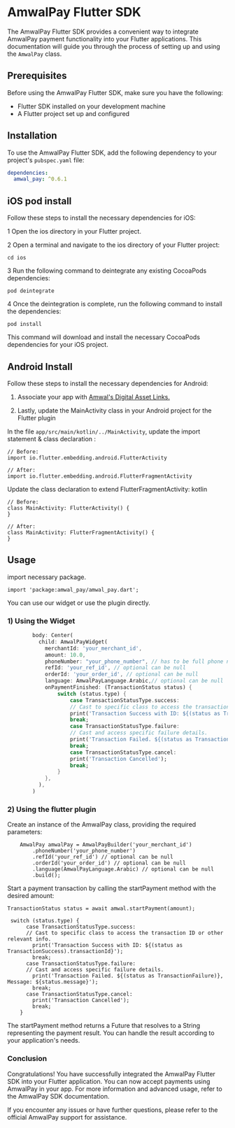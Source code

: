 # AmwalPay Flutter SDK

The AmwalPay Flutter SDK provides a convenient way to integrate AmwalPay payment functionality into your Flutter applications. This documentation will guide you through the process of setting up and using the `AmwalPay` class.

## Prerequisites

Before using the AmwalPay Flutter SDK, make sure you have the following:

- Flutter SDK installed on your development machine
- A Flutter project set up and configured

## Installation

To use the AmwalPay Flutter SDK, add the following dependency to your project's `pubspec.yaml` file:

```yaml
dependencies:
  amwal_pay: ^0.6.1
```

## iOS pod install

Follow these steps to install the necessary dependencies for iOS:

1 Open the ios directory in your Flutter project.

2 Open a terminal and navigate to the ios directory of your Flutter project:

```
cd ios
```
3 Run the following command to deintegrate any existing CocoaPods dependencies:

```
pod deintegrate
```

4 Once the deintegration is complete, run the following command to install the dependencies:
```
pod install
```

This command will download and install the necessary CocoaPods dependencies for your iOS project.

## Android Install

Follow these steps to install the necessary dependencies for Android:

1. Associate your app with [Amwal's Digital Asset Links.](https://docs.amwal.tech/docs/setup)

2. Lastly, update the MainActivity class in your Android project for the Flutter plugin

In the file `app/src/main/kotlin/../MainActivity`, update the import statement & class declaration :

```
// Before:
import io.flutter.embedding.android.FlutterActivity

// After:
import io.flutter.embedding.android.FlutterFragmentActivity
```

Update the class declaration to extend FlutterFragmentActivity:
kotlin

```
// Before:
class MainActivity: FlutterActivity() {
}

// After:
class MainActivity: FlutterFragmentActivity() {
}
```



## Usage

import necessary package.

```
import 'package:amwal_pay/amwal_pay.dart';
```
You can use our widget or use the plugin directly.

### 1) Using the Widget
```dart
        body: Center(
          child: AmwalPayWidget(
            merchantId: 'your_merchant_id',
            amount: 10.0,
            phoneNumber: "your_phone_number", // has to be full phone number with country code ex +201234567890
            refId: 'your_ref_id', // optional can be null
            orderId: 'your_order_id', // optional can be null
            language: AmwalPayLanguage.Arabic,// optional can be null 
            onPaymentFinished: (TransactionStatus status) {
                switch (status.type) {
                    case TransactionStatusType.success:
                    // Cast to specific class to access the transaction ID or other relevant info.
                    print('Transaction Success with ID: ${(status as TransactionSuccess).transactionId}');
                    break;
                    case TransactionStatusType.failure:
                    // Cast and access specific failure details.
                    print('Transaction Failed. ${(status as TransactionFailure)}, Message: ${status.message}');
                    break;
                    case TransactionStatusType.cancel:
                    print('Transaction Cancelled');
                    break;
                }
            },
          ),
        )
```

### 2) Using the flutter plugin

Create an instance of the AmwalPay class, providing the required parameters:

```
    AmwalPay amwalPay = AmwalPayBuilder('your_merchant_id')
        .phoneNumber('your_phone_number')
        .refId('your_ref_id') // optional can be null
        .orderId('your_order_id') // optional can be null
        .language(AmwalPayLanguage.Arabic) // optional can be null
        .build();
```

Start a payment transaction by calling the startPayment method with the desired amount:

```
TransactionStatus status = await amwal.startPayment(amount);

 switch (status.type) {
      case TransactionStatusType.success:
      // Cast to specific class to access the transaction ID or other relevant info.
        print('Transaction Success with ID: ${(status as TransactionSuccess).transactionId}');
        break;
      case TransactionStatusType.failure:
      // Cast and access specific failure details.
        print('Transaction Failed. ${(status as TransactionFailure)}, Message: ${status.message}');
        break;
      case TransactionStatusType.cancel:
        print('Transaction Cancelled');
        break;
    }
```

The startPayment method returns a Future that resolves to a String representing the payment result. You can handle the result according to your application's needs.

### Conclusion

Congratulations! You have successfully integrated the AmwalPay Flutter SDK into your Flutter application. You can now accept payments using AmwalPay in your app. For more information and advanced usage, refer to the AmwalPay SDK documentation.

If you encounter any issues or have further questions, please refer to the official AmwalPay support for assistance.